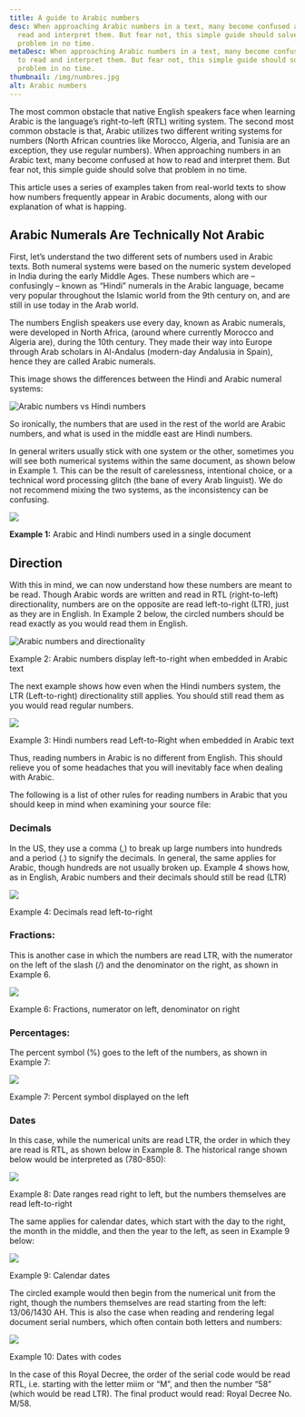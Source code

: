 ```yaml
---
title: A guide to Arabic numbers
desc: When approaching Arabic numbers in a text, many become confused at how to
  read and interpret them. But fear not, this simple guide should solve that
  problem in no time.
metaDesc: When approaching Arabic numbers in a text, many become confused at how
  to read and interpret them. But fear not, this simple guide should solve that
  problem in no time.
thumbnail: /img/numbres.jpg
alt: Arabic numbers
---
```

The most common obstacle that native English speakers face when learning Arabic is the language’s right-to-left (RTL) writing system. The second most common obstacle is that, Arabic utilizes two different writing systems for numbers (North African countries like Morocco, Algeria, and Tunisia are an exception, they use regular numbers). When approaching numbers in an Arabic text, many become confused at how to read and interpret them. But fear not, this simple guide should solve that problem in no time. 

This article uses a series of examples taken from real-world texts to show how numbers frequently appear in Arabic documents, along with our explanation of what is happing. 

## Arabic Numerals Are Technically Not Arabic

First, let’s understand the two different sets of numbers used in Arabic texts. Both numeral systems were based on the numeric system developed in India during the early Middle Ages. These numbers which are – confusingly – known as “Hindi” numerals in the Arabic language, became very popular throughout the Islamic world from the 9th century on, and are still in use today in the Arab world.

The numbers English speakers use every day, known as Arabic numerals, were developed in North Africa, (around where currently Morocco and Algeria are), during the 10th century. They made their way into Europe through Arab scholars in Al-Andalus (modern-day Andalusia in Spain), hence they are called Arabic numerals.

This image shows the differences between the Hindi and Arabic numeral systems:

![Arabic numbers vs Hindi numbers](/img/capture.png)

So ironically, the numbers that are used in the rest of the world are Arabic numbers, and what is used in the middle east are Hindi numbers.



In general writers usually stick with one system or the other, sometimes you will see both numerical systems within the same document, as shown below in Example 1. This can be the result of carelessness, intentional choice, or a technical word processing glitch (the bane of every Arab linguist). We do not recommend mixing the two systems, as the inconsistency can be confusing.

![](https://industryarabic.com/wp-content/uploads/2018/09/image1.jpg)

**Example 1:** Arabic and Hindi numbers used in a single document

## Direction

With this in mind, we can now understand how these numbers are meant to be read. Though Arabic words are written and read in RTL (right-to-left) directionality, numbers are on the opposite are read left-to-right (LTR), just as they are in English. In Example 2 below, the circled numbers should be read exactly as you would read them in English.

![Arabic numbers and directionality](/img/image2.jpg)

Example 2: Arabic numbers display left-to-right when embedded in Arabic text

The next example shows how even when the Hindi numbers system, the LTR (Left-to-right) directionality still applies. You should still read them as you would read regular numbers.

![](/img/image3.jpg)

Example 3: Hindi numbers read Left-to-Right when embedded in Arabic text

Thus, reading numbers in Arabic is no different from English. This should relieve you of some headaches that you will inevitably face when dealing with Arabic.

The following is a list of other rules for reading numbers in Arabic that you should keep in mind when examining your source file:

### Decimals

In the US, they use a comma (,) to break up large numbers into hundreds and a period (.) to signify the decimals. In general, the same applies for Arabic, though hundreds are not usually broken up. Example 4 shows how, as in English, Arabic numbers and their decimals should still be read (LTR)

![](/img/image4.jpg)

Example 4: Decimals read left-to-right



### Fractions:

This is another case in which the numbers are read LTR, with the numerator on the left of the slash (/) and the denominator on the right, as shown in Example 6.

![](/img/image6.jpg)

Example 6: Fractions, numerator on left, denominator on right

### Percentages:

The percent symbol (%) goes to the left of the numbers, as shown in Example 7:

![](/img/image7.jpg)

Example 7: Percent symbol displayed on the left

### Dates

In this case, while the numerical units are read LTR, the order in which they are read is RTL, as shown below in Example 8. The historical range shown below would be interpreted as (780-850):

![](/img/image8.jpg)

Example 8: Date ranges read right to left, but the numbers themselves are read left-to-right

The same applies for calendar dates, which start with the day to the right, the month in the middle, and then the year to the left, as seen in Example 9 below:

![](/img/image-9.png)

Example 9: Calendar dates

The circled example would then begin from the numerical unit from the right, though the numbers themselves are read starting from the left: 13/06/1430 AH. This is also the case when reading and rendering legal document serial numbers, which often contain both letters and numbers:

![](/img/image10.jpg)

Example 10: Dates with codes

In the case of this Royal Decree, the order of the serial code would be read RTL, i.e. starting with the letter miim or “M”, and then the number “58” (which would be read LTR). The final product would read: Royal Decree No. M/58.